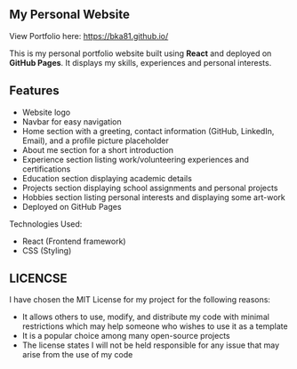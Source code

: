 ## My Personal Website

View Portfolio here: https://bka81.github.io/ 

This is my personal portfolio website built using **React** and deployed on **GitHub Pages**. It displays my skills, experiences and personal interests. 

## Features
- Website logo
- Navbar for easy navigation
- Home section with a greeting, contact information (GitHub, LinkedIn, Email), and a profile picture placeholder
- About me section for a short introduction
- Experience section listing work/volunteering experiences and certifications
- Education section displaying academic details
- Projects section displaying school assignments and personal projects
- Hobbies section listing personal interests and displaying some art-work
- Deployed on GitHub Pages

Technologies Used:
- React (Frontend framework)
- CSS (Styling)

## LICENCSE
I have chosen the MIT License for my project for the following reasons:
- It allows others to use, modify, and distribute my code with minimal restrictions which may help someone who wishes to use it as a template
- It is a popular choice among many open-source projects
- The license states I will not be held responsible for any issue that may arise from the use of my code